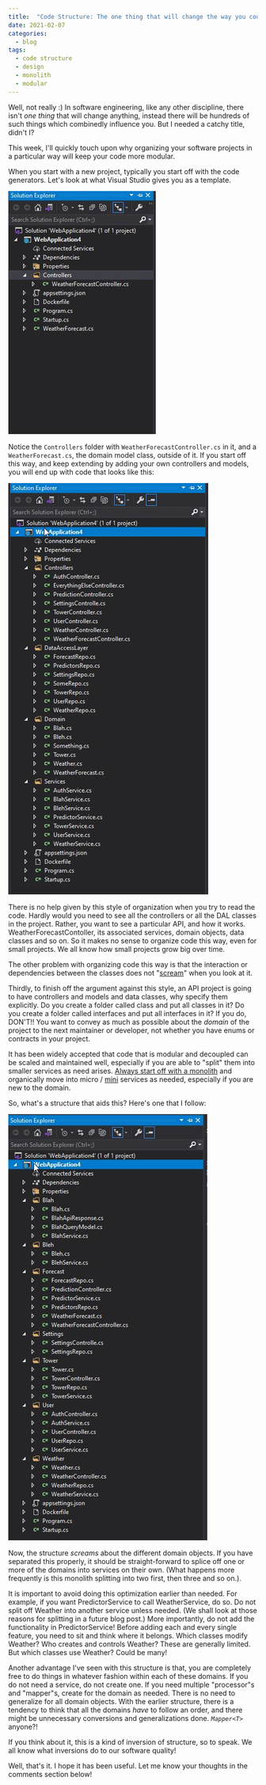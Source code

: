 ```yaml
---
title:  "Code Structure: The one thing that will change the way you code"
date: 2021-02-07
categories:
  - blog
tags:
  - code structure
  - design
  - monolith
  - modular
---
```


Well, not really :) In software engineering, like any other discipline, there isn't *one thing* that will change anything, instead there will be hundreds of such things which combinedly influence you. But I needed a catchy title, didn't I?

This week, I'll quickly touch upon why organizing your software projects in a particular way will keep your code more modular.

When you start with a new project, typically you start off with the code generators. Let's look at what Visual Studio gives you as a template.

![ProjStructure0](/assets/images/VS-NewProj.jpg)

Notice the `Controllers` folder with `WeatherForecastController.cs` in it, and a `WeatherForecast.cs`, the domain model class, outside of it. If you start off this way, and keep extending by adding your own controllers and models, you will end up with code that looks like this:

![ProjStructure1](/assets/images/VS-NewProj-Ext.jpg)

There is no help given by this style of organization when you try to read the code. Hardly would you need to see all the controllers or all the DAL classes in the project. Rather, you want to see a particular API, and how it works. WeatherForecastContoller, its associated services, domain objects, data classes and so on. So it makes no sense to organize code this way, even for small projects. We all know how small projects grow big over time.

The other problem with organizing code this way is that the interaction or dependencies between the classes does not "[scream](https://blog.cleancoder.com/uncle-bob/2011/09/30/Screaming-Architecture.html)" when you look at it.

Thirdly, to finish off the argument against this style, an API project is going to have controllers and models and data classes, why specify them explicitly. Do you create a folder called class and put all classes in it? Do you create a folder called interfaces and put all interfaces in it? If you do, DON'T!! You want to convey as much as possible about the *domain* of the project to the next maintainer or developer, not whether you have enums or contracts in your project.

It has been widely accepted that code that is modular and decoupled can be scaled and maintained well, especially if you are able to "split" them into smaller services as need arises. [Always start off with a monolith](https://codeopinion.com/start-with-a-monolith-not-microservices/) and organically move into micro / [mini](https://thenewstack.io/miniservices-a-realistic-alternative-to-microservices/) services as needed, especially if you are new to the domain.

So, what's a structure that aids this? Here's one that I follow:

![ProjStructure2](/assets/images/VS-NewProj-Ext2.jpg)

Now, the structure *screams* about the different domain objects. If you have separated this properly, it should be straight-forward to splice off one or more of the domains into services on their own. (What happens more frequently is this monolith splitting into two first, then three and so on.).

It is important to avoid doing this optimization earlier than needed. For example, if you want PredictorService to call WeatherService, do so. Do not split off Weather into another service unless needed. (We shall look at those reasons for splitting in a future blog post.) More importantly, do not add the functionality in PredictorService! Before adding each and every single feature, you need to sit and think where it belongs. Which classes modify Weather? Who creates and controls Weather? These are generally limited. But which classes use Weather? Could be many!

Another advantage I've seen with this structure is that, you are completely free to do things in whatever fashion within each of these domains. If you do not need a service, do not create one. If you need multiple "processor"s and "mapper"s, create for the domain as needed. There is no need to generalize for all domain objects. With the earlier structure, there is a tendency to think that all the domains *have* to follow an order, and there might be unnecessary conversions and generalizations done. *`Mapper<T>`* anyone?!

If you think about it, this is a kind of inversion of structure, so to speak. We all know what inversions do to our software quality!

Well, that's it. I hope it has been useful. Let me know your thoughts in the comments section below!
